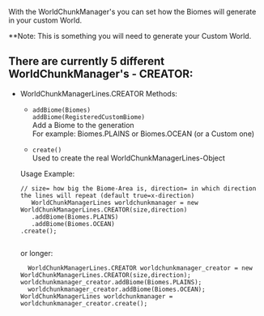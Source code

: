 With the WorldChunkManager's you can set how the Biomes will generate in your custom World.

**Note: This is something you will need to generate your Custom World.

## There are currently 5 different WorldChunkManager's - CREATOR:
  - WorldChunkManagerLines.CREATOR
    Methods:  
      - ``` addBiome(Biomes) ``` <br>
        ``` addBiome(RegisteredCustomBiome) ``` <br>
        Add a Biome to the generation <br>
        For example: Biomes.PLAINS or Biomes.OCEAN (or a Custom one)
        
        
      - ``` create() ``` <br>
        Used to create the real WorldChunkManagerLines-Object <br>
        
     Usage Example:
     ```
     // size= how big the Biome-Area is, direction= in which direction the lines will repeat (default true=x-direction)
    	WorldChunkManagerLines worldchunkmanager = new WorldChunkManagerLines.CREATOR(size,direction)
        .addBiome(Biomes.PLAINS)
        .addBiome(Biomes.OCEAN)
	.create();
          
      ```
      or longer:
      ```
    	WorldChunkManagerLines.CREATOR worldchunkmanager_creator = new WorldChunkManagerLines.CREATOR(size,direction);
	worldchunkmanager_creator.addBiome(Biomes.PLAINS);
        worldchunkmanager_creator.addBiome(Biomes.OCEAN);
	WorldChunkManagerLines worldchunkmanager = worldchunkmanager_creator.create();
          
      ```
